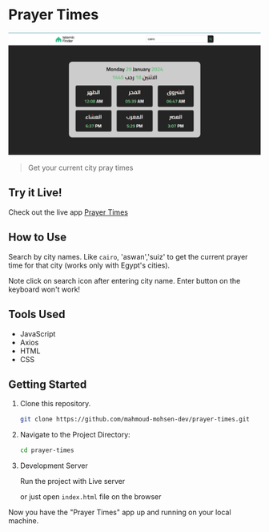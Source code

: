# Prayer Times

<img src='./public/pray-times-preview.png'></img>

> Get your current city pray times

## Try it Live!

Check out the live app [Prayer Times](https://mahmoud-mohsen-dev.github.io/prayer-times/)

## How to Use

Search by city names. Like `cairo`, 'aswan','suiz' to get the current prayer time for that city (works only with Egypt's cities).

Note click on search icon after entering city name. Enter button on the keyboard won't work!

## Tools Used

-   JavaScript
-   Axios
-   HTML
-   CSS

## Getting Started

1. Clone this repository.

    ```bash
    git clone https://github.com/mahmoud-mohsen-dev/prayer-times.git
    ```

2. Navigate to the Project Directory:
    ```bash
    cd prayer-times
    ```
3. Development Server

    Run the project with Live server

    or just open `index.html` file on the browser

Now you have the "Prayer Times" app up and running on your local machine.

